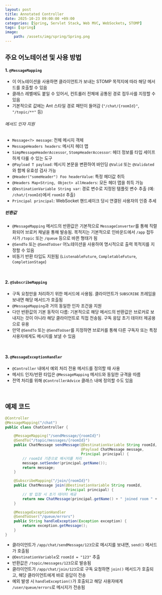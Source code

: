```yaml
---
layout: post
title: Annotated Controller
date: 2025-10-23 09:00:00 +09:00
categories: [Spring, Servlet Stack, Web MVC, WebSockets, STOMP]
tags: [spring]
image:
    path: /assets/img/spring/Spring.png
---
```


##  주요 어노테이션 및 사용 방법

#### 1. `@MessageMapping`

- 이 어노테이션을 사용하면 클라이언트가 보내는 STOMP 목적지에 따라 해당 메서드를 호출할 수 있음
- 클래스 레벨에도 붙일 수 있어서, 컨트롤러 전체에 공통된 경로 접두사를 지정할 수 있음
- 기본적으로 값에는 Ant 스타일 경로 패턴이 들어감 (`"/chat/{roomId}"`, `"/topic/**"` 등)

###### 메서드 인자 지원

- `Message<?> message`: 전체 메시지 객체
- `MessageHeaders headers`: 메시지 헤더 맵
- `SimpMessageHeaderAccessor`, `StompHeaderAccessor`: 헤더 정보를 타입 세이프하게 다룰 수 있는 도구
- `@Payload T payload`: 메시지 본문을 변환하여 바인딩 `@Valid` 또는 `@Validated`와 함께 유효성 검사 가능
- `@Header("someHeader") Foo headerValue`: 특정 헤더값 취득
- `@Headers Map<String, Object> allHeaders`: 모든 헤더 맵을 취득 가능
- `@DestinationVariable String var`: 경로 변수로 지정된 템플릿 변수 추출 (예: `/chat/{roomId}`에서 `roomId` 추출)
- `Principal principal`: WebSocket 핸드셰이크 당시 연결된 사용자의 인증 추세

##### 반환값

- `@MessageMapping` 메서드의 반환값은 기본적으로 `MessageConverter`를 통해 직렬화되어 브로커 채널을 통해 발송됨. 목적지는 기본적으로 인바운드에서 `/app` 접두사가 `/topic` 또는 `/queue` 등으로 바뀐 형태가 됨
- `@SendTo` 또는 `@SendToUser` 어노테이션을 사용하여 명시적으로 출력 목적지를 지정할 수 있음
- 비동기 반환 타입도 지원됨 (`ListenableFuture`, `CompletableFuture`, `CompletionStage`)

<br>

#### 2. `@SubscribeMapping`

- 구독 요청만을 처리하기 위한 메서드에 사용됨. 클라이언트가 `SUBSCRIBE` 프레임을 보내면 해당 메서드가 호출됨
- `@MessageMapping`과 거의 동일한 인자 조건을 지원
- 다만 반환값의 기본 동작이 다름: 기본적으로 해당 메서드의 반환값은 브로커로 보내지는 것이 아니라 해당 클라이언트로 직접 전송됨. 구독 응답 초기 데이터 제공용으로 유용
- 만약 `@SendTo` 또는 `@SendToUser`를 지정하면 브로커를 통해 다른 구독자 또는 특정 사용자에게도 메시지를 보낼 수 있음

<br>

#### 3. `@MessageExceptionHandler`

- `@Controller` 내에서 예외 처리 전용 메서드를 정의할 때 사용
- 메서드 인자/반환 타입은 `@MessageMapping` 메서드와 동일한 규격을 따름
- 전역 처리를 위해 `@ControllerAdvice` 클래스 내에 정의할 수도 있음

<br>

## 예제 코드

```java
@Controller
@MessageMapping("/chat")
public class ChatController {

    @MessageMapping("/sendMessage/{roomId}")
    @SendTo("/topic/messages/{roomId}")
    public ChatMessage sendMessage(@DestinationVariable String roomId,
                                   @Payload ChatMessage message,
                                   Principal principal) {
        // roomId 기준으로 메시지를 처리
        message.setSender(principal.getName());
        return message;
    }

    @SubscribeMapping("/join/{roomId}")
    public ChatMessage join(@DestinationVariable String roomId,
                            Principal principal) {
        // 방 입장 시 초기 데이터 제공
        return new ChatMessage(principal.getName() + " joined room " + roomId);
    }

    @MessageExceptionHandler
    @SendToUser("/queue/errors")
    public String handleException(Exception exception) {
        return exception.getMessage();
    }
}
```

- 클라이언트가 `/app/chat/sendMessage/123`으로 메시지를 보내면, `send()` 메서드가 호출됨
- `@DestinationVariable`오 `roomId = "123"` 추출
- 반환값은 `/topic/messages/123`으로 발송됨
- 클라이언트가 `/app/chat/join/123`으로 구독 요청하면 `join()` 메서드가 호출되고, 해당 클라이언트에게 바로 응답이 전송
- 예외 발생 시 `handleException()`가 호출되고 해당 사용자에게 `/user/queue/errors`로 메시지가 전송됨

<br>
